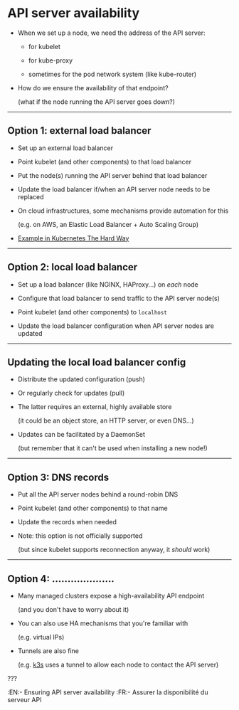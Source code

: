 # API server availability

- When we set up a node, we need the address of the API server:

  - for kubelet

  - for kube-proxy

  - sometimes for the pod network system (like kube-router)

- How do we ensure the availability of that endpoint?

  (what if the node running the API server goes down?)

---

## Option 1: external load balancer

- Set up an external load balancer

- Point kubelet (and other components) to that load balancer

- Put the node(s) running the API server behind that load balancer

- Update the load balancer if/when an API server node needs to be replaced

- On cloud infrastructures, some mechanisms provide automation for this

  (e.g. on AWS, an Elastic Load Balancer + Auto Scaling Group)

- [Example in Kubernetes The Hard Way](https://github.com/kelseyhightower/kubernetes-the-hard-way/blob/master/docs/08-bootstrapping-kubernetes-controllers.md#the-kubernetes-frontend-load-balancer)

---

## Option 2: local load balancer

- Set up a load balancer (like NGINX, HAProxy...) on *each* node

- Configure that load balancer to send traffic to the API server node(s)

- Point kubelet (and other components) to `localhost`

- Update the load balancer configuration when API server nodes are updated

---

## Updating the local load balancer config

- Distribute the updated configuration (push)

- Or regularly check for updates (pull)

- The latter requires an external, highly available store
 
  (it could be an object store, an HTTP server, or even DNS...)

- Updates can be facilitated by a DaemonSet

  (but remember that it can't be used when installing a new node!)

---

## Option 3: DNS records

- Put all the API server nodes behind a round-robin DNS

- Point kubelet (and other components) to that name

- Update the records when needed

- Note: this option is not officially supported

  (but since kubelet supports reconnection anyway, it *should* work)

---

## Option 4: ....................

- Many managed clusters expose a high-availability API endpoint

  (and you don't have to worry about it)

- You can also use HA mechanisms that you're familiar with

  (e.g. virtual IPs)

- Tunnels are also fine

  (e.g. [k3s](https://k3s.io/) uses a tunnel to allow each node to contact the API server)

???

:EN:- Ensuring API server availability
:FR:- Assurer la disponibilité du serveur API

